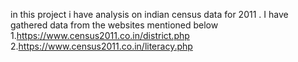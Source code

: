  in this project i have analysis on indian census data for 2011 . I have gathered data from the websites mentioned below
 1.https://www.census2011.co.in/district.php
 2.https://www.census2011.co.in/literacy.php
 
